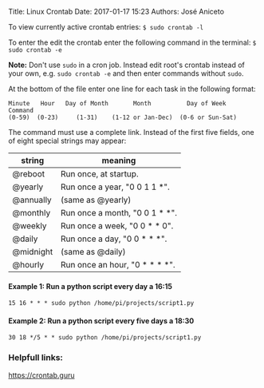Title: Linux Crontab
Date: 2017-01-17 15:23 
Authors: José Aniceto


To view currently active crontab entries: `$ sudo crontab -l`

To enter the edit the crontab enter the following command in the terminal: `$ sudo crontab -e`

**Note:** Don't use `sudo` in a cron job. Instead edit root's crontab instead of your own, e.g. `sudo crontab -e` and then enter commands without `sudo`.

At the bottom of the file enter one line for each task in the following format:

``` 
Minute   Hour   Day of Month       Month          Day of Week        Command    
(0-59)  (0-23)     (1-31)    (1-12 or Jan-Dec)  (0-6 or Sun-Sat)               
```

The command must use a complete link. Instead of the first five fields, one of eight special strings may appear:

string        | meaning
---           | ---
@reboot       | Run once, at startup.
@yearly       | Run once a year, "0 0 1 1 *".
@annually     | (same as @yearly)
@monthly      | Run once a month, "0 0 1 * *".
@weekly       | Run once a week, "0 0 * * 0".
@daily        | Run once a day, "0 0 * * *".
@midnight     | (same as @daily)
@hourly       | Run once an hour, "0 * * * *".

#### Example 1: Run a python script every day a 16:15
```
15 16 * * * sudo python /home/pi/projects/script1.py
```

#### Example 2: Run a python script every five days a 18:30
```
30 18 */5 * * sudo python /home/pi/projects/script1.py
```


### Helpfull links:

https://crontab.guru
